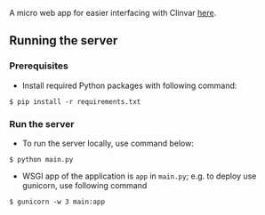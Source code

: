 A micro web app for easier interfacing with Clinvar <a href="http://192.241.244.189:7070" target="_blank">here</a>.
## Running the server

### Prerequisites
* Install required Python packages with following command:
```
$ pip install -r requirements.txt
```

### Run the server
* To run the server locally, use command below:
```
$ python main.py
```
* WSGI app of the application is `app` in `main.py`; e.g. to deploy use gunicorn, use following command
```
$ gunicorn -w 3 main:app
```
